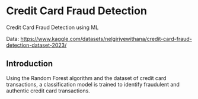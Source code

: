 # Credit Card Fraud Detection
Credit Card Fraud Detection using ML 

Data: https://www.kaggle.com/datasets/nelgiriyewithana/credit-card-fraud-detection-dataset-2023/


## Introduction

Using the Random Forest algorithm and the dataset of credit card transactions, a classification model is trained to identify fraudulent and authentic credit card transactions.

